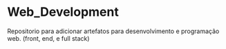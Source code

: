 # Web_Development
Repositorio para adicionar artefatos para desenvolvimento e programação web. (front, end, e full stack)
